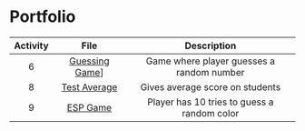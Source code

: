 # Portfolio

| Activity | File | Description |
| :------: | :--: | :---------: |
| 6 | [Guessing Game]([https://github.com/dmomanley/Portfolio/blob/main/Activity%206/src/GuessingGame.java)]| Game where player guesses a random number |
| 8 | [Test Average]([https://github.com/dmomanley/Portfolio/blob/main/Activity%208/src/TestAverage.java]) | Gives average score on students |
| 9 | [ESP Game]([https://github.com/dmomanley/Portfolio/blob/main/Activity%209/src/ESPGame.java]) | Player has 10 tries to guess a random color

